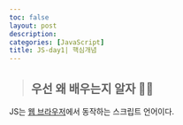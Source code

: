 ```yaml
---
toc: false
layout: post
description: 
categories: [JavaScript]
title: JS-day1| 핵심개념
---
```


>##  우선 왜 배우는지 알자 🤷‍♀️
<p>JS는 <u>웹 브라우저</u>에서 동작하는 스크립트 언어이다.</p>
